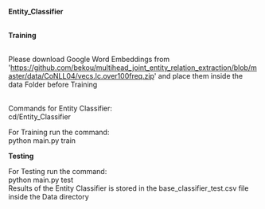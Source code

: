 
**Entity_Classifier**
<br/><br/>


**Training**
<br/>
<br/>

Please download Google Word Embeddings from 'https://github.com/bekou/multihead_joint_entity_relation_extraction/blob/master/data/CoNLL04/vecs.lc.over100freq.zip' and place them inside the data Folder before Training
<br/>
<br/>


Commands for Entity Classifier:<br/>
cd/Entity_Classifier

For Training run the command:<br/>
python main.py train 


**Testing**

For Testing run the command:<br/>
python main.py test
<br/>
Results of the Entity Classifier is stored in the base_classifier_test.csv file inside the Data directory
